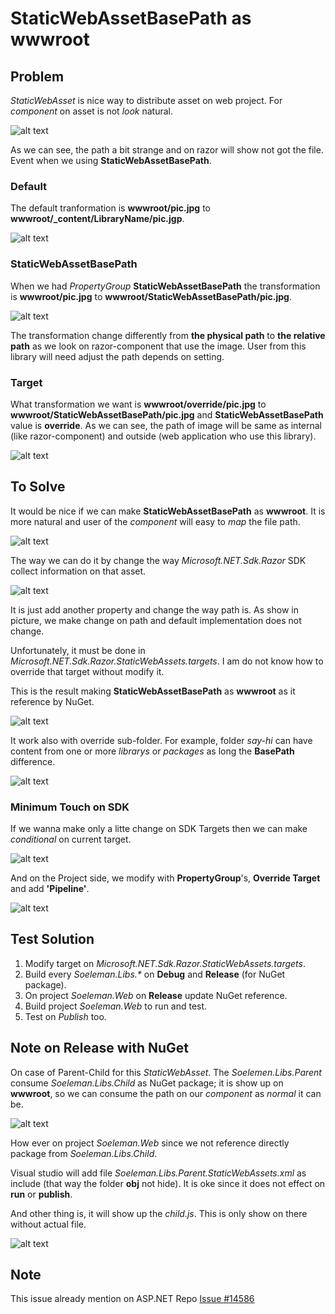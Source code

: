 # StaticWebAssetBasePath as wwwroot 

## Problem 
_StaticWebAsset_ is nice way to distribute asset on web project.
For _component_ on asset is not _look_ natural.

![alt text][i-default]

As we can see, the path a bit strange and on razor will show not got the file. Event when we using __StaticWebAssetBasePath__.

### Default

The default tranformation is __wwwroot/pic.jpg__ to **wwwroot/_content/LibraryName/pic.jgp**.

![alt text][i-basepath-as-default]

### StaticWebAssetBasePath

When we had _PropertyGroup_ __StaticWebAssetBasePath__ the transformation is __wwwroot/pic.jpg__ to __wwwroot/StaticWebAssetBasePath/pic.jpg__.

![alt text][i-basepath-as-root]

The transformation change differently from __the physical path__ to __the relative path__ as we look on razor-component that use the image. User from this library will need adjust the path depends on setting. 

### Target

What transformation we want is __wwwroot/override/pic.jpg__ to __wwwroot/StaticWebAssetBasePath/pic.jpg__ and __StaticWebAssetBasePath__ value is __override__. As we can see, the path of image will be same as internal (like razor-component) and outside (web application who use this library).

![alt text][i-basepath-as-override]

## To Solve 
It would be nice if we can make __StaticWebAssetBasePath__ as __wwwroot__. It is more natural and user of the _component_ will easy to _map_ the file path.

![alt text][i-basepath]

The way we can do it by change the way _Microsoft.NET.Sdk.Razor_ SDK collect information on that asset.

![alt text][i-target]

It is just add another property and change the way path is. As show in picture, we make change on path and default implementation does not change.

Unfortunately, it must be done in _Microsoft.NET.Sdk.Razor.StaticWebAssets.targets_. I am do not know how to override that target without modify it.

This is the result making __StaticWebAssetBasePath__ as __wwwroot__ as it reference by NuGet.

![alt text][i-release-asset]

It work also with override sub-folder. For example, folder _say-hi_ can have content from one or more _librarys_ or _packages_ as long the __BasePath__ difference.

![alt text][i-basepath-override]

### Minimum Touch on SDK

If we wanna make only a litte change on SDK Targets then we can make _conditional_ on current target.

![alt text][i-conditional-target]

And on the Project side, we modify with __PropertyGroup__'s, __Override Target__ and add __'Pipeline'__.

![alt text][i-conditional-target-project]

## Test Solution

1. Modify target on _Microsoft.NET.Sdk.Razor.StaticWebAssets.targets_.
2. Build every _Soeleman.Libs.*_ on __Debug__ and __Release__ (for NuGet package).
3. On project _Soeleman.Web_ on __Release__ update NuGet reference.
4. Build project _Soeleman.Web_ to run and test.
5. Test on _Publish_ too.

## Note on Release with NuGet
On case of Parent-Child for this _StaticWebAsset_. The _Soelemen.Libs.Parent_ consume _Soeleman.Libs.Child_ as NuGet package; it is show up on __wwwroot__, so we can consume the path on our _component_ as _normal_ it can be.

![alt text][i-release-ref]

How ever on project _Soeleman.Web_ since we not reference directly package from _Soeleman.Libs.Child_. 

Visual studio will add file _Soeleman.Libs.Parent.StaticWebAssets.xml_ as include (that way the folder __obj__ not hide). It is oke since it does not effect on __run__ or __publish__.

And other thing is, it will show up the _child.js_. This is only show on there without actual file.

![alt text][i-release]

## Note
This issue already mention on ASP.NET Repo [Issue #14586]

[Issue #14586]: https://github.com/aspnet/AspNetCore/issues/14568 "ASPNetCore Issue #14568"

[i-target]: assets/img/ResolveCurrentProjectStaticWebAssetsInputs_Targets.png "ResolveCurrentProjectStaticWebAssetsInputs target"
[i-basepath]: assets/img/BasePath_as_wwwroot.png "BasePath as wwwroot"
[i-basepath-override]: assets/img/BasePath_as_wwwroot_Override.png "BasePath as wwwroot override"
[i-default]: assets/img/Default_as_wwwroot.png "Default as wwwroot"
[i-release]: assets/img/Release_NuGet.png "Configuration Release"
[i-release-asset]: assets/img/Release_NuGet_AssetOnWwwroot.png "Configuration Release asset on wwwroot"
[i-release-ref]: assets/img/Release_NuGet_FromReference.png "Configuration Release from reference"
[i-conditional-target]: assets/img/ResolveCurrentProjectStaticWebAssetsInputs_ConditionOverride.png "Conditional Target on SDK"
[i-conditional-target-project]: assets/img/ResolveCurrentProjectStaticWebAssetsInputs_Project.png "Conditional Target on Project"
[i-basepath-as-default]: assets/img/BasePathAsDefault.png "BasePath as Default"
[i-basepath-as-root]: assets/img/BasePathAsRoot.png "BasePath as Root"
[i-basepath-as-override]: assets/img/BasePathAsOverride.png "BasePath as Override"